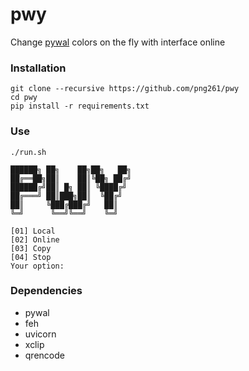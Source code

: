 # pwy
Change [pywal](https://github.com/dylanaraps/pywal) colors on the fly with interface online


### Installation
```
git clone --recursive https://github.com/png261/pwy
cd pwy
pip install -r requirements.txt
```

### Use

```
./run.sh

██████╗ ██╗    ██╗██╗   ██╗
██╔══██╗██║    ██║╚██╗ ██╔╝
██████╔╝██║ █╗ ██║ ╚████╔╝
██╔═══╝ ██║███╗██║  ╚██╔╝
██║     ╚███╔███╔╝   ██║
╚═╝      ╚══╝╚══╝    ╚═╝

[01] Local
[02] Online
[03] Copy
[04] Stop
Your option:

```

### Dependencies
- pywal
- feh
- uvicorn 
- xclip
- qrencode

